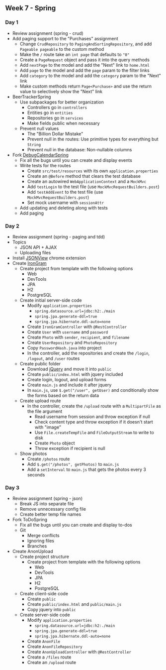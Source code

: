 ## Week 7 - Spring

### Day 1

* Review assignment (spring - crud)
* Add paging support to the "Purchases" assignment
  * Change `CrudRepository` to `PagingAndSortingRepository`, and add `Pageable pageable` to the custom method
  * Make the `/` route take an `int page` that defaults to `"0"`
  * Create a `PageRequest` object and pass it into the query methods
  * Add `nextPage` to the model and add the "Next" link to `home.html`
  * Add `page` to the model and add the `page` param to the filter links
  * Add `category` to the model and add the `category` param to the "Next" link
  * Make custom methods return `Page<Purchase>` and use the return value to selectively show the "Next" link
* BeerTrackerSpring
  * Use subpackages for better organization
    * Controllers go in `controllers`
    * Entities go in `entities`
    * Repositories go in `services`
    * Make fields public when necessary
  * Prevent null values
    * The "Billion Dollar Mistake"
    * Prevent null in the routes: Use primitive types for everything but `String`
    * Prevent null in the database: Non-nullable columns
* Fork [DebugCalendarSpring](../projects/DebugCalendarSpring)
  * Fix all the bugs until you can create and display events
  * Write tests for the routes
    * Create `src/test/resources` with its own `application.properties`
    * Create an `@Before` method that clears the test database
    * Create an autowired `WebApplicationContext` and a `MockMvc`
    * Add `testLogin` to the test file (use `MockMvcRequestBuilders.post`)
    * Add `testAddEvent` to the test file (use `MockMvcRequestBuilders.post`)
    * Set mock username with `sessionAttr`
  * Add updating and deleting along with tests
  * Add paging

### Day 2

* Review assignment (spring - paging and tdd)
* Topics
  * JSON API + AJAX
  * Uploading files
* Install [JSONView](https://chrome.google.com/webstore/detail/jsonview/chklaanhfefbnpoihckbnefhakgolnmc?hl=en) chrome extension
* Create [IronGram](../projects/IronGram)
  * Create project from template with the following options
    * Web
    * DevTools
    * JPA
    * H2
    * PostgreSQL
  * Create initial server-side code
    * Modify `application.properties`
      * `spring.datasource.url=jdbc:h2:./main`
      * `spring.jpa.generate-ddl=true`
      * `spring.jpa.hibernate.ddl-auto=none`
    * Create `IronGramController` with `@RestController`
    * Create `User` with `username` and `password`
    * Create `Photo` with `sender`, `recipient`, and `filename`
    * Create `UserRepository` and `PhotoRepository`
    * Copy `PasswordHash.java` into project
    * In the controller, add the repositories and create the `/login`, `/logout`, and `/user` routes
  * Create public folder
    * Download [jQuery](http://jquery.com/download/) and move it into `public`
    * Create `public/index.html` with jquery included
    * Create login, logout, and upload forms
    * Create `main.js` and include it after jquery
    * In `main.js`, use `$.get("/user", getUser)` and conditionally show the forms based on the return data
  * Create upload route
    * In the controller, create the `/upload` route with a `MultipartFile` as the file argument
      * Read username from session and throw exception if null
      * Check content type and throw exception if it doesn't start with "image"
      * Use `File.createTempFile` and `FileOutputStream` to write to disk
      * Create `Photo` object
      * Throw exception if recipient is null
  * Show photos
    * Create `/photos` route
    * Add `$.get("/photos", getPhotos)` to `main.js`
    * Add a `setInterval` to `main.js` that gets the photos every 3 seconds

### Day 3

* Review assignment (spring - json)
  * Break JS into separate file
  * Remove unnecessary config file
  * Create better temp file names
* Fork ToDoSpring
  * Fix all the bugs until you can create and display to-dos
  * Git
    * Merge conflicts
    * Ignoring files
    * Branches
* Create AnonUpload
  * Create project structure
    * Create project from template with the following options
      * Web
      * DevTools
      * JPA
      * H2
      * PostgreSQL
  * Create client-side code
    * Create `public`
    * Create `public/index.html` and `public/main.js`
    * Copy jquery into `public`
  * Create server-side code
    * Modify `application.properties`
      * `spring.datasource.url=jdbc:h2:./main`
      * `spring.jpa.generate-ddl=true`
      * `spring.jpa.hibernate.ddl-auto=none`
    * Create `AnonFile`
    * Create `AnonFileRepository`
    * Create `AnonUploadController` with `@RestController`
    * Create a `/files` route
    * Create an `/upload` route
